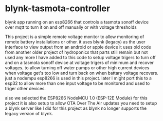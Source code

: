 # blynk-tasmota-controller
blynk app running on an esp8266 that controls  a tasmota sonoff device over mqtt to turn it on and off manually or with voltage thresholds

This project is a simple remote voltage monitor to allow monitoring of remote battery installations or other.
it uses blynk (legacy) as the user interface to view output from an android or apple device
it uses old code from another older project of hydroponics that parts still remain but not used any more
I have added to this code to setup voltage trigers to turn off and on a tasmota sonoff device at voltage trigers of minimum and recover voltages.
to allow turning off water pumps or other high current devices when voltage get's too low and turn back on when battary voltage recovers.
just a nodempu esp8266 is used in this project.  later I might port this to a esp32 to allow more than one input voltage to be monitored and used to triger other devices.

also we selected the ESP8266 NodeMCU 1.0 (ESP-12E Module) for this project
it is also setup to allow OTA Over The Air updates you need to setup a blynk server like I did for this project as blynk no longer supports the legacy version of blynk.
